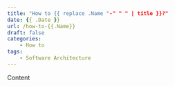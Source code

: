 ```yaml
---
title: "How to {{ replace .Name "-" " " | title }}?"
date: {{ .Date }}
url: /how-to-{{.Name}}
draft: false
categories:
    - How to
tags:
    - Software Architecture
---
```


Content